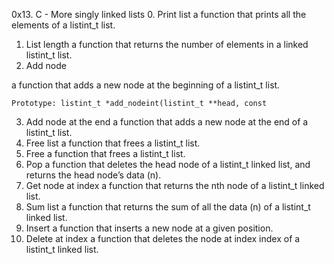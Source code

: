 0x13. C - More singly linked lists
0. Print list
a function that prints all the elements of a listint_t list.
1. List length
a function that returns the number of elements in a linked listint_t list.
2. Add node

a function that adds a new node at the beginning of a listint_t list.

    Prototype: listint_t *add_nodeint(listint_t **head, const

3. Add node at the end
a function that adds a new node at the end of a listint_t list.
4. Free list
a function that frees a listint_t list.
5. Free
a function that frees a listint_t list.
6. Pop
a function that deletes the head node of a listint_t linked list, and returns the head node’s data (n).
7. Get node at index
a function that returns the nth node of a listint_t linked list.
8. Sum list
a function that returns the sum of all the data (n) of a listint_t linked list.
9. Insert
a function that inserts a new node at a given position.
10. Delete at index
a function that deletes the node at index index of a listint_t linked list.
